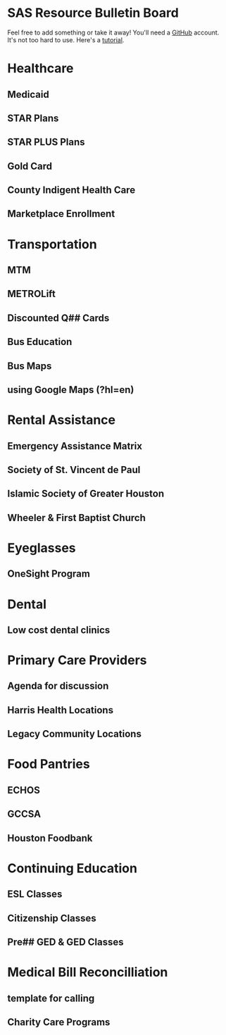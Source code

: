 # SAS Resource Bulletin Board

Feel free to add something or take it away! You'll need a [GitHub](https://github.com/) account. It's not too hard to use. Here's a [tutorial](https://guides.github.com/activities/hello##world/).
	
# Healthcare
## Medicaid
## STAR Plans
## STAR PLUS Plans
## Gold Card
## County Indigent Health Care
## Marketplace Enrollment

# Transportation
## MTM
## METROLift
## Discounted Q## Cards
## Bus Education
## Bus Maps
## using Google Maps (?hl=en)

# Rental Assistance
## Emergency Assistance Matrix
## Society of St. Vincent de Paul
## Islamic Society of Greater Houston
## Wheeler & First Baptist Church

# Eyeglasses
## OneSight Program

# Dental 
## Low cost dental clinics

# Primary Care Providers
## Agenda for discussion
## Harris Health Locations
## Legacy Community Locations

# Food Pantries
## ECHOS
## GCCSA
## Houston Foodbank

# Continuing Education
## ESL Classes
## Citizenship Classes
## Pre## GED & GED Classes

# Medical Bill Reconcilliation
## template for calling
## Charity Care Programs

